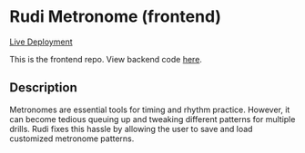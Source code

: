 # Rudi Metronome (frontend)
[Live Deployment](https://tylersernett.github.io/rudi-drum)

This is the frontend repo. View backend code [here](https://github.com/tylersernett/rudi-backend).

## Description
Metronomes are essential tools for timing and rhythm practice. However, it can become tedious queuing up and tweaking different patterns for multiple drills. Rudi fixes this hassle by allowing the user to save and load customized metronome patterns.